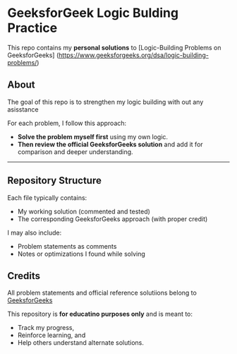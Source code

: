 # GeeksforGeek Logic Bulding Practice

This repo contains my **personal solutions** to [Logic-Building Problems on GeeksforGeeks] (https://www.geeksforgeeks.org/dsa/logic-building-problems/)

## About

The goal of this repo is to strengthen my logic building with out any asisstance

For each problem, I follow this approach:
- **Solve the problem myself first** using my own logic.
- **Then review the official GeeksforGeeks solution** and add it for comparison and deeper understanding.

---

## Repository Structure

Each file typically contains:
- My working solution (commented and tested)
- The corresponding GeeksforGeeks approach (with proper credit)

I may also include:
- Problem statements as comments
- Notes or optimizations I found while solving

## Credits

All problem statements and official reference solutiions belong to [GeeksforGeeks](https://www.geeksforgeeks.org/dsa/logic-building-problems/)

This repository is **for educatino purposes only** and is meant to:
- Track my progress,
- Reinforce learning, and
- Help others understand alternate solutions.

